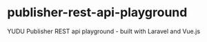 # publisher-rest-api-playground

YUDU Publisher REST api playground - built with Laravel and Vue.js
